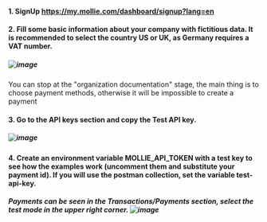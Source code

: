 #### 1. SignUp https://my.mollie.com/dashboard/signup?lang=en
#### 2. Fill some basic information about your company with fictitious data. It is recommended to select the country US or UK, as Germany requires a VAT number.
##### ![image](https://user-images.githubusercontent.com/48877778/182021544-12ab8dd2-dc21-4d66-8f1f-7d9c63b9e3c2.png)
You can stop at the "organization documentation" stage, the main thing is to choose payment methods, otherwise it will be impossible to create a payment
#### 3. Go to the API keys section and copy the Test API key.
##### ![image](https://user-images.githubusercontent.com/48877778/182022751-d933899c-2348-4e80-8229-9cd7f7967d7b.png)
#### 4. Create an environment variable MOLLIE_API_TOKEN with a test key to see how the examples work (uncomment them and substitute your payment id). If you will use the postman collection, set the variable test-api-key.  
##### Payments can be seen in the Transactions/Payments section, select the test mode in the upper right corner. ![image](https://user-images.githubusercontent.com/48877778/182023379-01122712-6b5c-4e40-87d5-bf1ed50300a0.png)

